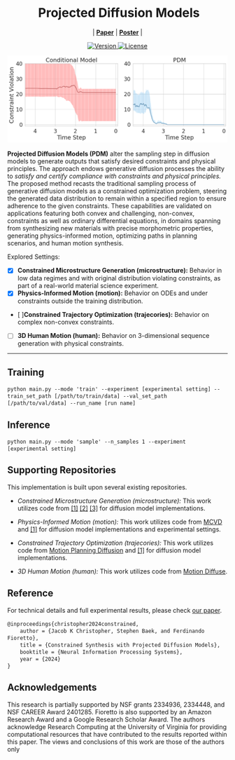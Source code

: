<div align="center"><h1>&nbsp;Projected Diffusion Models</h1></div>

<p align="center">
| <a href="https://arxiv.org/pdf/2402.03559.pdf"><b>Paper</b></a> | 
<a href="https://neurips.cc/virtual/2024/poster/95942"><b>Poster</b></a> |
</p>

<p align="center">
  <a href="">
    <img src="https://img.shields.io/badge/Version-v1.0.0-orange.svg" alt="Version">
  </a>
  <a href="https://opensource.org/licenses/Apache-2.0">
    <img src="https://img.shields.io/badge/License-Apache_2.0-blue.svg" alt="License">
  </a>

</p>

<p align="center">
  <img src="./figs/constraint_violations.png" alt="benchmark" width="790">
</p>

**Projected Diffusion Models (PDM)** alter the sampling step in diffusion models to generate outputs that satisfy desired constraints and physical principles. The approach endows generative diffusion processes the ability to *satisfy and certify compliance with constraints and physical principles.* The proposed method recasts the traditional sampling process of generative diffusion models as a constrained optimization problem, steering the generated data distribution to remain within a specified region to ensure adherence to the given constraints. These capabilities are validated on applications featuring both convex and challenging, non-convex, constraints as well as ordinary differential equations, in domains spanning from synthesizing new materials with precise morphometric properties, generating physics-informed motion, optimizing paths in planning scenarios, and human motion synthesis.

Explored Settings:
- [x] **Constrained Microstructure Generation (microstructure):** Behavior in low data regimes and with original distribution violating constraints, as part of a real-world material science experiment.
- [x] **Physics-Informed Motion (motion):** Behavior on ODEs and under constraints outside the training distribution.
- [ ]**Constrained Trajectory Optimization (trajecories):** Behavior on complex non-convex constraints.
- [ ] **3D Human Motion (human):** Behavior on 3-dimensional sequence generation with physical constraints.

---

## Training

```
python main.py --mode 'train' --experiment [experimental setting] --train_set_path [/path/to/train/data] --val_set_path [/path/to/val/data] --run_name [run name]
```


## Inference

```
python main.py --mode 'sample' --n_samples 1 --experiment [experimental setting] 
```

## Supporting Repositories

This implementation is built upon several existing repositories.
- *Constrained Microstructure Generation (microstructure):* This work utilizes code from <a href="https://github.com/dome272/Diffusion-Models-pytorch">[1]</a> <a href="https://colab.research.google.com/drive/120kYYBOVa1i0TD85RjlEkFjaWDxSFUx3?usp=sharing#scrollTo=8PPsLx4dGCGa">[2]</a>  <a href="https://github.com/JeongJiHeon/ScoreDiffusionModel/tree/main">[3]</a> for diffusion model implementations.

- *Physics-Informed Motion (motion):* This work utilizes code from <a href="https://github.com/voletiv/mcvd-pytorch">MCVD</a> and <a href="https://colab.research.google.com/drive/120kYYBOVa1i0TD85RjlEkFjaWDxSFUx3?usp=sharing#scrollTo=8PPsLx4dGCGa">[1]</a> for diffusion model implementations and experimental settings. 

- *Constrained Trajectory Optimization (trajecories):* This work utilizes code from <a href="https://github.com/jacarvalho/mpd-public">Motion Planning Diffusion</a> and <a href="https://colab.research.google.com/drive/120kYYBOVa1i0TD85RjlEkFjaWDxSFUx3?usp=sharing#scrollTo=8PPsLx4dGCGa">[1]</a> for diffusion model implementations.


- *3D Human Motion (human):* This work utilizes code from <a href="https://github.com/mingyuan-zhang/MotionDiffuse/tree/main">Motion Diffuse</a>.


## Reference
For technical details and full experimental results, please check [our paper](https://arxiv.org/pdf/2402.03559.pdf).
```
@inproceedings{christopher2024constrained, 
	author = {Jacob K Christopher, Stephen Baek, and Ferdinando Fioretto}, 
	title = {Constrained Synthesis with Projected Diffusion Models}, 
	booktitle = {Neural Information Processing Systems},
	year = {2024}
}
```

## Acknowledgements

This research is partially supported by NSF grants 2334936, 2334448, and NSF CAREER Award 2401285. Fioretto is also supported by an Amazon Research Award and a Google Research Scholar Award. The authors acknowledge Research Computing at the University of Virginia for providing computational resources that have contributed to the results reported within this paper. The views and conclusions of this work are those of the authors only